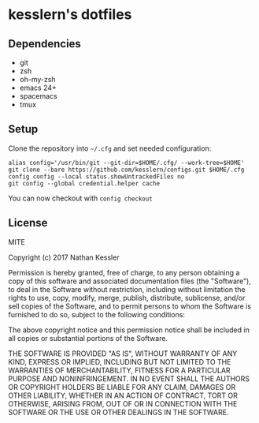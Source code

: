 # kesslern's dotfiles

## Dependencies

+ git
+ zsh
+ oh-my-zsh
+ emacs 24+
+ spacemacs
+ tmux

## Setup

Clone the repository into `~/.cfg` and set needed configuration:
```
alias config='/usr/bin/git --git-dir=$HOME/.cfg/ --work-tree=$HOME'
git clone --bare https://github.com/kesslern/configs.git $HOME/.cfg
config config --local status.showUntrackedFiles no
git config --global credential.helper cache
```

You can now checkout with `config checkout`

## License

MITE

Copyright (c) 2017 Nathan Kessler

Permission is hereby granted, free of charge, to any person obtaining a copy
of this software and associated documentation files (the "Software"), to deal
in the Software without restriction, including without limitation the rights
to use, copy, modify, merge, publish, distribute, sublicense, and/or sell
copies of the Software, and to permit persons to whom the Software is
furnished to do so, subject to the following conditions:

The above copyright notice and this permission notice shall be included in all
copies or substantial portions of the Software.

THE SOFTWARE IS PROVIDED "AS IS", WITHOUT WARRANTY OF ANY KIND, EXPRESS OR
IMPLIED, INCLUDING BUT NOT LIMITED TO THE WARRANTIES OF MERCHANTABILITY,
FITNESS FOR A PARTICULAR PURPOSE AND NONINFRINGEMENT. IN NO EVENT SHALL THE
AUTHORS OR COPYRIGHT HOLDERS BE LIABLE FOR ANY CLAIM, DAMAGES OR OTHER
LIABILITY, WHETHER IN AN ACTION OF CONTRACT, TORT OR OTHERWISE, ARISING FROM,
OUT OF OR IN CONNECTION WITH THE SOFTWARE OR THE USE OR OTHER DEALINGS IN THE
SOFTWARE.
